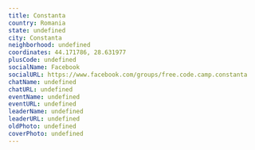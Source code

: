 ```yaml
---
title: Constanta
country: Romania
state: undefined
city: Constanta
neighborhood: undefined
coordinates: 44.171786, 28.631977
plusCode: undefined
socialName: Facebook
socialURL: https://www.facebook.com/groups/free.code.camp.constanta
chatName: undefined
chatURL: undefined
eventName: undefined
eventURL: undefined
leaderName: undefined
leaderURL: undefined
oldPhoto: undefined
coverPhoto: undefined
---
```

